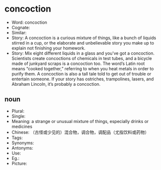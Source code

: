 # concoction

- Word: concoction
- Cognate: 
- Similar: 
- Story: A concoction is a curious mixture of things, like a bunch of liquids stirred in a cup, or the elaborate and unbelievable story you make up to explain not finishing your homework.
- Story: Mix eight different liquids in a glass and you've got a concoction. Scientists create concoctions of chemicals in test tubes, and a bicycle made of junkyard scraps is a concoction too. The word’s Latin root means “cooked together,” referring to when you heat metals in order to purify them. A concoction is also a tall tale told to get out of trouble or entertain someone. If your story has ostriches, trampolines, lasers, and Abraham Lincoln, it’s probably a concoction.

## noun

- Plural: 
- Single: 
- Meaning: a strange or unusual mixture of things, especially drinks or medicines
- Chinese: （古怪或少见的）混合物，调合物，调配品（尤指饮料或药物）
- Tags: 
- Synonyms: 
- Antonyms: 
- Use: 
- Eg.: 
- Picture: 

